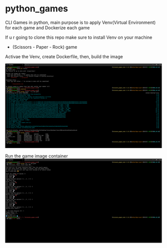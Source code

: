 # python_games
CLI Games in python, main purpose is to apply Venv(Virtual Environment) for each game and Dockerize each game

If u r going to clone this repo make sure to install Venv on your machine

* (Scissors - Paper - Rock) game

Activae the Venv, create Dockerfile, then, build the image

   ![sc1](assets/sc1.png)

Run the game image container
   ![sc2](assets/sc2.png)